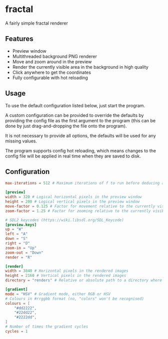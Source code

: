 # fractal

A fairly simple fractal renderer



## Features

- Preview window
- Multithreaded background PNG renderer
- Move and zoom around in the preview
- Render the currently visible area in the background in high quality
- Click anywhere to get the coordinates
- Fully configurable with hot reloading

## Usage

To use the default configuration listed below, just start the program.

A custom configuration can be provided to override the defaults by providing the config file as the first argument to the program (this can be done by just drag-and-dropping the file onto the program).

It is not necessary to provide all options, the defaults will be used for any missing values.

The program supports config hot reloading, which means changes to the config file will be applied in real time when they are saved to disk.

## Configuration

```toml
max-iterations = 512 # Maximum iterations of f to run before deducing a value is part of the Mandelbrot set

[preview]
width = 320 # Logical horizontal pixels in the preview window
height = 200 # Logical vertical pixels in the preview window
move-factor = 0.125 # Factor for movement relative to the currently visible area
zoom-factor = 1.25 # Factor for zooming relative to the currently visible area

# SDL2 keycodes (https://wiki.libsdl.org/SDL_Keycode)
[preview.keys]
up = "W"
left = "A"
down = "S"
right = "D"
zoom-in = "Up"
zoom-out = "Down"
render = "R"

[render]
width = 3840 # Horizontal pixels in the rendered images
height = 2160 # Vertical pixels in the rendered images
directory = "renders" # Relative or absolute path to a directory where renders will be saved, will be created if it doesn't exist

[gradient]
mode = "HSV" # Gradient mode, either RGB or HSV
# Colours in #rrggbb format (no, "colors" won't be recognised)
colours = [
    "#dd2222",
    "#22dd22",
    "#2222dd",
]
# Number of times the gradient cycles
cycles = 1
```
